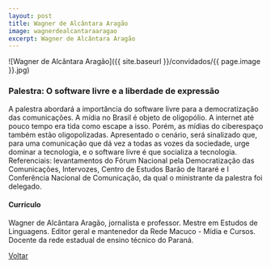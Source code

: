```yaml
---
layout: post
title: Wagner de Alcântara Aragão
image: wagnerdealcantaraaragao
excerpt: Wagner de Alcântara Aragão
---
```

![Wagner de Alcântara Aragão]({{ site.baseurl }}/convidados/{{ page.image }}.jpg)

### Palestra: O software livre e a liberdade de expressão

A palestra abordará a importância do software livre para a democratização das comunicações.
A mí­dia no Brasil é objeto de oligopólio. A internet até pouco tempo era tida como escape a isso. Porém, as mídias do ciberespaço também estão oligopolizadas.
Apresentado o cenário, será sinalizado que, para uma comunicação que dá vez a todas as vozes da sociedade, urge dominar a tecnologia, e o software livre é que socializa a tecnologia.
Referenciais: levantamentos do Fórum Nacional pela Democratização das Comunicações, Intervozes, Centro de Estudos Barão de Itararé e I Conferência Nacional de Comunicação, da qual o ministrante da palestra foi delegado.

#### Currículo

Wagner de Alcântara Aragão, jornalista e professor. Mestre em Estudos de Linguagens. Editor geral e mantenedor da Rede Macuco - Mí­dia e Cursos. Docente da rede estadual de ensino técnico do Paraná.

<a href="{{ site.baseurl }}/index.html">Voltar</a>
